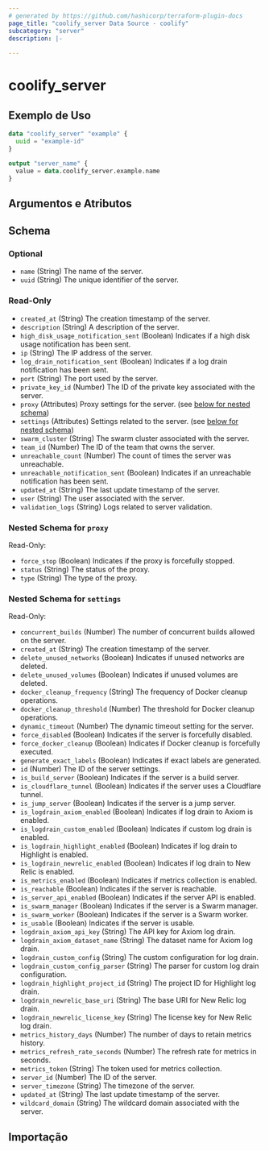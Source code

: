 ```yaml
---
# generated by https://github.com/hashicorp/terraform-plugin-docs
page_title: "coolify_server Data Source - coolify"
subcategory: "server"
description: |-
  
---
```


# coolify_server



## Exemplo de Uso

```terraform
data "coolify_server" "example" {
  uuid = "example-id"
}

output "server_name" {
  value = data.coolify_server.example.name
}
```

## Argumentos e Atributos

<!-- schema generated by tfplugindocs -->
## Schema

### Optional

- `name` (String) The name of the server.
- `uuid` (String) The unique identifier of the server.

### Read-Only

- `created_at` (String) The creation timestamp of the server.
- `description` (String) A description of the server.
- `high_disk_usage_notification_sent` (Boolean) Indicates if a high disk usage notification has been sent.
- `ip` (String) The IP address of the server.
- `log_drain_notification_sent` (Boolean) Indicates if a log drain notification has been sent.
- `port` (String) The port used by the server.
- `private_key_id` (Number) The ID of the private key associated with the server.
- `proxy` (Attributes) Proxy settings for the server. (see [below for nested schema](#nestedatt--proxy))
- `settings` (Attributes) Settings related to the server. (see [below for nested schema](#nestedatt--settings))
- `swarm_cluster` (String) The swarm cluster associated with the server.
- `team_id` (Number) The ID of the team that owns the server.
- `unreachable_count` (Number) The count of times the server was unreachable.
- `unreachable_notification_sent` (Boolean) Indicates if an unreachable notification has been sent.
- `updated_at` (String) The last update timestamp of the server.
- `user` (String) The user associated with the server.
- `validation_logs` (String) Logs related to server validation.

<a id="nestedatt--proxy"></a>
### Nested Schema for `proxy`

Read-Only:

- `force_stop` (Boolean) Indicates if the proxy is forcefully stopped.
- `status` (String) The status of the proxy.
- `type` (String) The type of the proxy.


<a id="nestedatt--settings"></a>
### Nested Schema for `settings`

Read-Only:

- `concurrent_builds` (Number) The number of concurrent builds allowed on the server.
- `created_at` (String) The creation timestamp of the server.
- `delete_unused_networks` (Boolean) Indicates if unused networks are deleted.
- `delete_unused_volumes` (Boolean) Indicates if unused volumes are deleted.
- `docker_cleanup_frequency` (String) The frequency of Docker cleanup operations.
- `docker_cleanup_threshold` (Number) The threshold for Docker cleanup operations.
- `dynamic_timeout` (Number) The dynamic timeout setting for the server.
- `force_disabled` (Boolean) Indicates if the server is forcefully disabled.
- `force_docker_cleanup` (Boolean) Indicates if Docker cleanup is forcefully executed.
- `generate_exact_labels` (Boolean) Indicates if exact labels are generated.
- `id` (Number) The ID of the server settings.
- `is_build_server` (Boolean) Indicates if the server is a build server.
- `is_cloudflare_tunnel` (Boolean) Indicates if the server uses a Cloudflare tunnel.
- `is_jump_server` (Boolean) Indicates if the server is a jump server.
- `is_logdrain_axiom_enabled` (Boolean) Indicates if log drain to Axiom is enabled.
- `is_logdrain_custom_enabled` (Boolean) Indicates if custom log drain is enabled.
- `is_logdrain_highlight_enabled` (Boolean) Indicates if log drain to Highlight is enabled.
- `is_logdrain_newrelic_enabled` (Boolean) Indicates if log drain to New Relic is enabled.
- `is_metrics_enabled` (Boolean) Indicates if metrics collection is enabled.
- `is_reachable` (Boolean) Indicates if the server is reachable.
- `is_server_api_enabled` (Boolean) Indicates if the server API is enabled.
- `is_swarm_manager` (Boolean) Indicates if the server is a Swarm manager.
- `is_swarm_worker` (Boolean) Indicates if the server is a Swarm worker.
- `is_usable` (Boolean) Indicates if the server is usable.
- `logdrain_axiom_api_key` (String) The API key for Axiom log drain.
- `logdrain_axiom_dataset_name` (String) The dataset name for Axiom log drain.
- `logdrain_custom_config` (String) The custom configuration for log drain.
- `logdrain_custom_config_parser` (String) The parser for custom log drain configuration.
- `logdrain_highlight_project_id` (String) The project ID for Highlight log drain.
- `logdrain_newrelic_base_uri` (String) The base URI for New Relic log drain.
- `logdrain_newrelic_license_key` (String) The license key for New Relic log drain.
- `metrics_history_days` (Number) The number of days to retain metrics history.
- `metrics_refresh_rate_seconds` (Number) The refresh rate for metrics in seconds.
- `metrics_token` (String) The token used for metrics collection.
- `server_id` (Number) The ID of the server.
- `server_timezone` (String) The timezone of the server.
- `updated_at` (String) The last update timestamp of the server.
- `wildcard_domain` (String) The wildcard domain associated with the server.




## Importação

